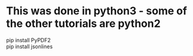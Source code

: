 # This was done in python3 - some of the other tutorials are python2
pip install PyPDF2<br>
pip install jsonlines